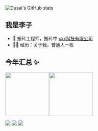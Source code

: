 ![Dusai's GitHub stats](https://github-readme-stats.vercel.app/api?username=JutDo&show_icons=true&theme=radical)


## 我是李子

- 🐧 搬砖工程师，搬砖中 <a href="https://yuyuanweb.com" target="_blank">xxx科技有限公司</a>
- 👨‍💻 经历：关于我，普通人一枚

## 今年汇总 ✨

<img align="" height="137px" src="https://github-readme-stats.vercel.app/api?username=JutDo&hide_title=true&hide_border=true&show_icons=true&include_all_commits=true&line_height=21&bg_color=0,EC6C6C,FFD479,FFFC79,73FA79&theme=graywhite&locale=cn" /><img align="" height="137px" src="https://github-readme-stats.vercel.app/api/top-langs/?username=liyupi&hide_title=true&hide_border=true&layout=compact&bg_color=0,73FA79,73FDFF,D783FF&theme=graywhite&locale=cn" />


<span > <img src="https://img.shields.io/badge/-HTML5-E34F26?style=flat-square&logo=html5&logoColor=white" /> <img src="https://img.shields.io/badge/-CSS3-1572B6?style=flat-square&logo=css3" /> <img src="https://img.shields.io/badge/-JavaScript-oringe?style=flat-square&logo=javascript" /> </span>
